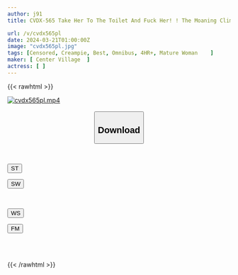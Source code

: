 ```yaml
---
author: j91
title: CVDX-565 Take Her To The Toilet And Fuck Her! ! The Moaning Climax Of A Humiliated Mature Woman Echoes... 20 People, 4 Hours

url: /v/cvdx565pl
date: 2024-03-21T01:00:00Z
image: "cvdx565pl.jpg"
tags: [Censored, Creampie, Best, Omnibus, 4HR+, Mature Woman	]
maker: [ Center Village  ]
actress: [ ]
---
```



{{< rawhtml >}}

<div class="video" data-videoid="6RpM9aqBBJi9aJR">
    <a href="javascript:;">
        <img src="/v/cvdx565pl/cvdx565pl.jpg" width="WIDTH" height="HEIGHT" alt="cvdx565pl.mp4" loading="lazy">
    </a>
</div>

<script type="text/javascript" src="https://j91.asia/asset/on-demand-st.js"></script>

<br>
  <link rel="stylesheet" href="https://j91.asia/asset/bs5.css">
  
  <center>
  <button class="btn btn-primary" type="button" data-bs-toggle="collapse" data-bs-target=".multi-collapse" aria-expanded="false" aria-controls="multiCollapseExample1 multiCollapseExample2"><h2>Download</h2></button></center>
</p>
<div class="row">
  <div class="col">
    <div class="collapse multi-collapse" id="multiCollapseExample1">
      <div class="card card-body">
	      	      <br>
<div class="buttons">  
<p><a href="https://streamtape.to/v/6RpM9aqBBJi9aJR" target="_blank"><button class="btn-hover color-3"><i class="fa fa-download"></i> ST</button></a></p>
<p><a href="https://asnwish.com/to8sz78fkqih" target="_blank"><button class="btn-hover color-2"><i class="fa fa-download"></i> SW</button></a></p></div>
    </div>
  </div>
</div>
  <div class="col">
    <div class="collapse multi-collapse" id="multiCollapseExample2">
      <div class="card card-body">
	      <br>
<div class="buttons">
<p><a href="https://wolfstream.tv/kq4vh52leizq"><button class="btn-hover color-9"><i class="fa fa-download"></i> WS</button></a></p>
<p><a href="https://filemoon.sx/d/67u72nlh9k9p"><button class="btn-hover color-8"><i class="fa fa-download"></i> FM</button></a></p></div>
<br><br>
      </div>
    </div>
  </div>
</div>

{{< /rawhtml >}}